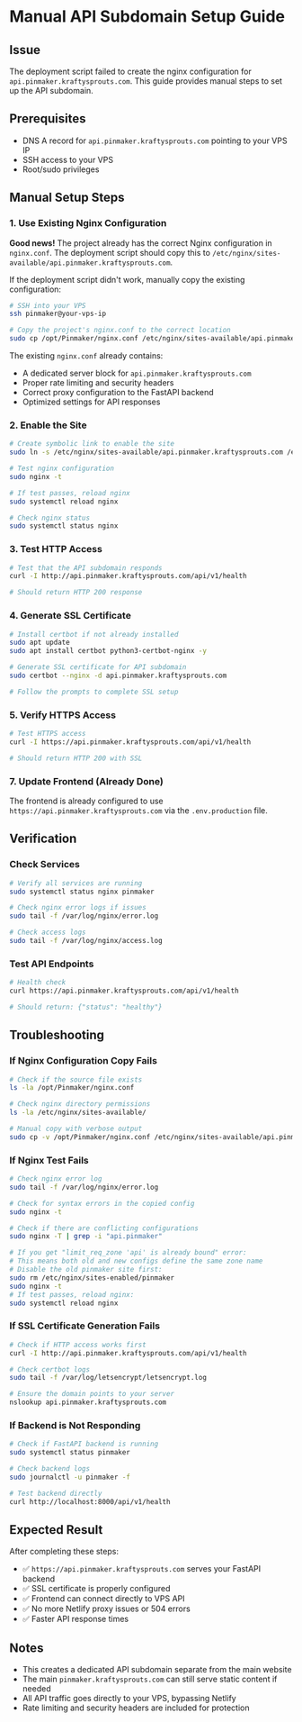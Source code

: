 # Manual API Subdomain Setup Guide

## Issue
The deployment script failed to create the nginx configuration for `api.pinmaker.kraftysprouts.com`. This guide provides manual steps to set up the API subdomain.

## Prerequisites
- DNS A record for `api.pinmaker.kraftysprouts.com` pointing to your VPS IP
- SSH access to your VPS
- Root/sudo privileges

## Manual Setup Steps

### 1. Use Existing Nginx Configuration

**Good news!** The project already has the correct Nginx configuration in `nginx.conf`. The deployment script should copy this to `/etc/nginx/sites-available/api.pinmaker.kraftysprouts.com`.

If the deployment script didn't work, manually copy the existing configuration:

```bash
# SSH into your VPS
ssh pinmaker@your-vps-ip

# Copy the project's nginx.conf to the correct location
sudo cp /opt/Pinmaker/nginx.conf /etc/nginx/sites-available/api.pinmaker.kraftysprouts.com
```

The existing `nginx.conf` already contains:
- A dedicated server block for `api.pinmaker.kraftysprouts.com`
- Proper rate limiting and security headers
- Correct proxy configuration to the FastAPI backend
- Optimized settings for API responses

### 2. Enable the Site

```bash
# Create symbolic link to enable the site
sudo ln -s /etc/nginx/sites-available/api.pinmaker.kraftysprouts.com /etc/nginx/sites-enabled/

# Test nginx configuration
sudo nginx -t

# If test passes, reload nginx
sudo systemctl reload nginx

# Check nginx status
sudo systemctl status nginx
```

### 3. Test HTTP Access

```bash
# Test that the API subdomain responds
curl -I http://api.pinmaker.kraftysprouts.com/api/v1/health

# Should return HTTP 200 response
```

### 4. Generate SSL Certificate

```bash
# Install certbot if not already installed
sudo apt update
sudo apt install certbot python3-certbot-nginx -y

# Generate SSL certificate for API subdomain
sudo certbot --nginx -d api.pinmaker.kraftysprouts.com

# Follow the prompts to complete SSL setup
```

### 5. Verify HTTPS Access

```bash
# Test HTTPS access
curl -I https://api.pinmaker.kraftysprouts.com/api/v1/health

# Should return HTTP 200 with SSL
```

### 7. Update Frontend (Already Done)

The frontend is already configured to use `https://api.pinmaker.kraftysprouts.com` via the `.env.production` file.

## Verification

### Check Services
```bash
# Verify all services are running
sudo systemctl status nginx pinmaker

# Check nginx error logs if issues
sudo tail -f /var/log/nginx/error.log

# Check access logs
sudo tail -f /var/log/nginx/access.log
```

### Test API Endpoints
```bash
# Health check
curl https://api.pinmaker.kraftysprouts.com/api/v1/health

# Should return: {"status": "healthy"}
```

## Troubleshooting

### If Nginx Configuration Copy Fails
```bash
# Check if the source file exists
ls -la /opt/Pinmaker/nginx.conf

# Check nginx directory permissions
ls -la /etc/nginx/sites-available/

# Manual copy with verbose output
sudo cp -v /opt/Pinmaker/nginx.conf /etc/nginx/sites-available/api.pinmaker.kraftysprouts.com
```

### If Nginx Test Fails
```bash
# Check nginx error log
sudo tail -f /var/log/nginx/error.log

# Check for syntax errors in the copied config
sudo nginx -t

# Check if there are conflicting configurations
sudo nginx -T | grep -i "api.pinmaker"

# If you get "limit_req_zone 'api' is already bound" error:
# This means both old and new configs define the same zone name
# Disable the old pinmaker site first:
sudo rm /etc/nginx/sites-enabled/pinmaker
sudo nginx -t
# If test passes, reload nginx:
sudo systemctl reload nginx
```

### If SSL Certificate Generation Fails
```bash
# Check if HTTP access works first
curl -I http://api.pinmaker.kraftysprouts.com/api/v1/health

# Check certbot logs
sudo tail -f /var/log/letsencrypt/letsencrypt.log

# Ensure the domain points to your server
nslookup api.pinmaker.kraftysprouts.com
```

### If Backend is Not Responding
```bash
# Check if FastAPI backend is running
sudo systemctl status pinmaker

# Check backend logs
sudo journalctl -u pinmaker -f

# Test backend directly
curl http://localhost:8000/api/v1/health
```

## Expected Result

After completing these steps:
- ✅ `https://api.pinmaker.kraftysprouts.com` serves your FastAPI backend
- ✅ SSL certificate is properly configured
- ✅ Frontend can connect directly to VPS API
- ✅ No more Netlify proxy issues or 504 errors
- ✅ Faster API response times

## Notes

- This creates a dedicated API subdomain separate from the main website
- The main `pinmaker.kraftysprouts.com` can still serve static content if needed
- All API traffic goes directly to your VPS, bypassing Netlify
- Rate limiting and security headers are included for protection